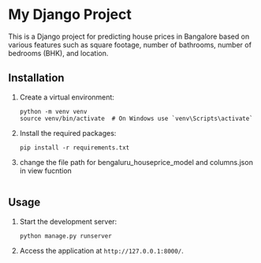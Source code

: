 # My Django Project

This is a Django project for predicting house prices in Bangalore based on various features such as square footage, number of bathrooms, number of bedrooms (BHK), and location.



## Installation

1. Create a virtual environment:
   ```
   python -m venv venv
   source venv/bin/activate  # On Windows use `venv\Scripts\activate`
   ```

2. Install the required packages:
   ```
   pip install -r requirements.txt

3. change the file path for bengaluru_houseprice_model and columns.json in view fucntion
   ```

## Usage

1. Start the development server:
   ```
   python manage.py runserver
   ```

2. Access the application at `http://127.0.0.1:8000/`.


